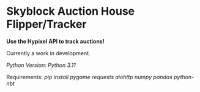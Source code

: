 # Skyblock Auction House Flipper/Tracker
**Use the Hypixel API to track auctions!**

Currently a work in development.


*Python Version: Python 3.11*

Requirements: _pip install pygame requests aiohttp numpy pandas python-nbt_

